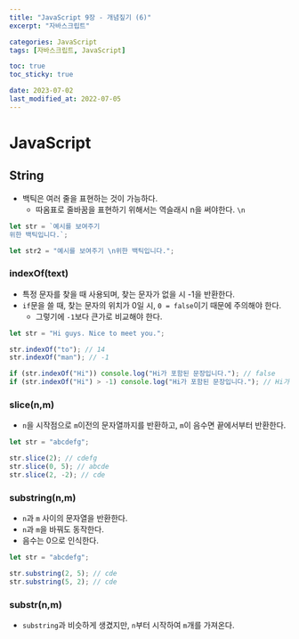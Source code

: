 ```yaml
---
title: "JavaScript 9장 - 개념짚기 (6)"
excerpt: "자바스크립트"

categories: JavaScript
tags: [자바스크립트, JavaScript]

toc: true
toc_sticky: true

date: 2023-07-02
last_modified_at: 2022-07-05
---
```


# JavaScript

## String

- 백틱은 여러 줄을 표현하는 것이 가능하다.
  - 따옴표로 줄바꿈을 표현하기 위해서는 역슬래시 n을 써야한다. `\n`

```js
let str = `예시를 보여주기
위한 백틱입니다.`;

let str2 = "예시를 보여주기 \n위한 백틱입니다.";
```

### indexOf(text)

- 특정 문자를 찾을 때 사용되며, 찾는 문자가 없을 시 -1을 반환한다.
- `if`문을 쓸 때, 찾는 문자의 위치가 0일 시, `0 = false`이기 때문에 주의해야 한다.
  - 그렇기에 `-1`보다 큰가로 비교해야 한다.

```js
let str = "Hi guys. Nice to meet you.";

str.indexOf("to"); // 14
str.indexOf("man"); // -1

if (str.indexOf("Hi")) console.log("Hi가 포함된 문장입니다."); // false
if (str.indexOf("Hi") > -1) console.log("Hi가 포함된 문장입니다."); // Hi가 포함된 문장입니다.
```

### slice(n,m)

- `n`을 시작점으로 `m`이전의 문자열까지를 반환하고, `m`이 음수면 끝에서부터 반환한다.

```js
let str = "abcdefg";

str.slice(2); // cdefg
str.slice(0, 5); // abcde
str.slice(2, -2); // cde
```

### substring(n,m)

- `n`과 `m` 사이의 문자열을 반환한다.
- `n`과 `m`을 바꿔도 동작한다.
- 음수는 0으로 인식한다.

```js
let str = "abcdefg";

str.substring(2, 5); // cde
str.substring(5, 2); // cde
```

### substr(n,m)

- `substring`과 비슷하게 생겼지만, `n`부터 시작하여 `m`개를 가져온다.

